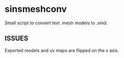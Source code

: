 # sinsmeshconv
Small script to convert text .mesh models to .smd.

## ISSUES
Exported models and uv maps are flipped on the x axis.
